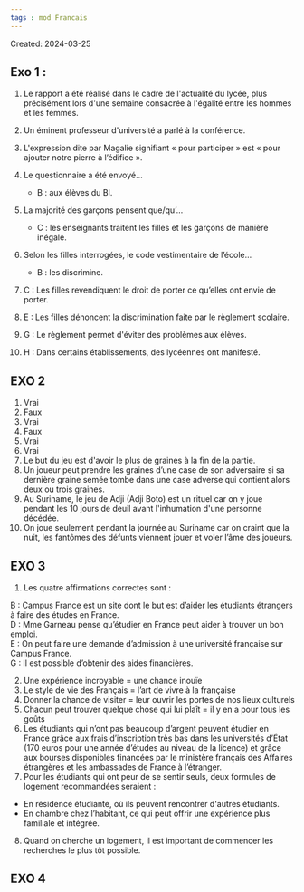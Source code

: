```yaml
---
tags : mod Francais
---
```

Created: 2024-03-25

## Exo 1 : 
1. Le rapport a été réalisé dans le cadre de l'actualité du lycée, plus précisément lors d'une semaine consacrée à l'égalité entre les hommes et les femmes.
2. Un éminent professeur d'université a parlé à la conférence.
3. L'expression dite par Magalie signifiant « pour participer » est « pour ajouter notre pierre à l’édifice ».
4. Le questionnaire a été envoyé…
    
    - B : aux élèves du BI.
    
5. La majorité des garçons pensent que/qu’…
    
    - C : les enseignants traitent les filles et les garçons de manière inégale.
    
6. Selon les filles interrogées, le code vestimentaire de l’école…
    
    - B : les discrimine.
    
7. C : Les filles revendiquent le droit de porter ce qu’elles ont envie de porter.
8. E : Les filles dénoncent la discrimination faite par le règlement scolaire.
9. G : Le règlement permet d'éviter des problèmes aux élèves.
10. H : Dans certains établissements, des lycéennes ont manifesté.
    

## EXO 2
1. Vrai
2. Faux
3. Vrai
4. Faux
5. Vrai
6. Vrai
7. Le but du jeu est d'avoir le plus de graines à la fin de la partie.
8. Un joueur peut prendre les graines d’une case de son adversaire si sa dernière graine semée tombe dans une case adverse qui contient alors deux ou trois graines.
9. Au Suriname, le jeu de Adji (Adji Boto) est un rituel car on y joue pendant les 10 jours de deuil avant l'inhumation d'une personne décédée.
10. On joue seulement pendant la journée au Suriname car on craint que la nuit, les fantômes des défunts viennent jouer et voler l’âme des joueurs.

## EXO 3
1. Les quatre affirmations correctes sont :

B : Campus France est un site dont le but est d’aider les étudiants étrangers à faire des études en France.  
D : Mme Garneau pense qu’étudier en France peut aider à trouver un bon emploi.  
E : On peut faire une demande d’admission à une université française sur Campus France.  
G : Il est possible d’obtenir des aides financières.

2. Une expérience incroyable = une chance inouïe
3. Le style de vie des Français = l’art de vivre à la française
4. Donner la chance de visiter = leur ouvrir les portes de nos lieux culturels
5. Chacun peut trouver quelque chose qui lui plaît = il y en a pour tous les goûts
6. Les étudiants qui n’ont pas beaucoup d’argent peuvent étudier en France grâce aux frais d’inscription très bas dans les universités d’État (170 euros pour une année d’études au niveau de la licence) et grâce aux bourses disponibles financées par le ministère français des Affaires étrangères et les ambassades de France à l’étranger.
7. Pour les étudiants qui ont peur de se sentir seuls, deux formules de logement recommandées seraient :

- En résidence étudiante, où ils peuvent rencontrer d'autres étudiants.
- En chambre chez l’habitant, ce qui peut offrir une expérience plus familiale et intégrée.

8. Quand on cherche un logement, il est important de commencer les recherches le plus tôt possible.

## EXO 4

